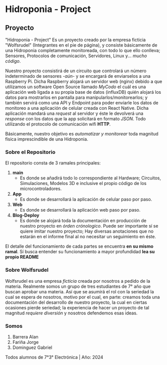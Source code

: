 # Hidroponia - Project 
## Proyecto
"Hidroponia - Project" Es un proyecto creado por la empresa ficticia "Wolfsrudel" (Integrantes en el pie de página), y consiste básicamente de una Hidroponia completamente monitoreada, con todo lo que ello conlleva; Sensores, Protocolos de comunicación, Servidores, Linux y... *mucho código*.

Nuestro proyecto consistirá de un circuito que controlará un número indeterminado de sensores *-aún-* y se encargará de enviarselos a una Raspberry Pi.
Dicha Raspberry alojará un servidor web (nginx) debido a que utilizamos un software Open Source llamado *MyCodo* el cuál es una aplicación web ligada a su propia base de datos (influxDB) quién alojará los datos para mostrarlos en pantalla para manipularlos/monitorearlos; y también servirá como una API y Endpoint para poder enviarle los datos de monitoreo a una aplicación de celular creada con React Native. Dicha aplicación mandará una *request* al servidor y éste le devolverá una *response* con los datos que la app solicitará en formato *JSON*. Todo utilizando el protocolo de comunicación wifi **HTTP**. 

Básicamente, nuestro objetivo es *automatizar y monitorear* toda magnitud física imprescindible de una Hidroponia.  

### Sobre el Repositorio 

El repositorio consta de 3 ramales principales:
1. **main**
   + Es donde se añadirá todo lo correspondiente al Hardware; Circuitos, Simulaciones, Modelos 3D e inclusive el propio código de los microcontroladores.
2. **App**
   + Es donde se desarrollará la aplicación de celular paso por paso.
3. **Web**
   + Es donde se desarrollará la aplicación web paso por paso.   
3. **Blog-Deploy**
   + Es donde se alojará toda la documentación en producción de nuestro proyecto en *órden crónologico*. Puede ser importante sí se quiere imitar nuestro proyecto; Hay diversas anotaciones que no estarán en el informe final al no necesitar un seguimiento en éste.
  
El detalle del funcionamiento de cada partes se encuentra **en su mismo ramal**.
Sí busca entender su funcionamiento a mayor profundidad **lea su propio README**

### Sobre **Wolfsrudel**

Wolfsrudel es una empresa *ficticia* creada por nosotros a pedido de la materia. Realmente somos un grupo de tres estudiantes de 7° año que buscan aprobar una materia. Así que se asumirá el rol con la seriedad la cual se espera de nosotros, motivo por el cual, en parte: creamos toda una documentación del desarrollo de nuestro proyecto, la cual en ciertas ocasiones pierde seriedad; la experiencia de hacer un proyecto de tal magnitud *requiere diversión* y nosotros defendemos esas ideas.

### Somos 

1. Barrera Alan 
2. Fariña Jorge
3. Dominguez Gabriel

Todos alumnos de 7°3° Electrónica | Año: 2024
